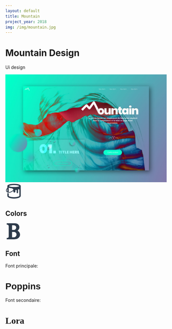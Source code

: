 ```yaml
---
layout: default
title: Mountain
project_year: 2018
img: /img/mountain.jpg
---
```

<style>
@import url('https://fonts.googleapis.com/css?family=Lora|Poppins');
</style>
<div class="container__charte">
<h1 data-animation="animated" data-animation-type="slidefromtop">Mountain Design</h1>
<p data-animation="animated" data-animation-type="slidefrombottom">Ui design</p>
<img src="/img/mountain.jpg" data-animation="animated" data-animation-type="slidefrombottom">
<div class="container__charte--color">
<div class="intro__section " data-animation="animated" data-animation-type="slidefromleft">
<svg xmlns="http://www.w3.org/2000/svg" fill="#2E3B4B" width="50" height="50" viewBox="0 0 24 24"><path d="M13 1c-4.971 0-10 1.343-10 3v3.073c-.471.452-.984 1.029-1.389 1.714-.417.705-.611 1.426-.611 2.105 0 .958.397 1.833 1.193 2.462.744.588 1.766.916 2.963.916 1.96 0 4.39-.879 6.844-2.919v1.15c0 .829.672 1.5 1.5 1.5s1.5-.671 1.5-1.5v-1.501c0-.552.447-1 1-1s1 .448 1 1v3c0 .552.447 1 1 1s1-.448 1-1v-4c0-.552.447-1 1-1s1 .448 1 1v.502l.001 8.744c-.065.273-2.626 1.754-7.972 1.754-5.397 0-7.966-1.481-8.029-1.747v-3.998c-.601-.006-1.396-.119-2-.339v4.336c0 1.995 4 3.748 10.029 3.748 5.94 0 9.971-1.745 9.971-3.747v-15.253c0-1.657-5.029-3-10-3zm-10.528 8.296c.158-.268.34-.512.528-.744v4.145l-.187-.127c-.971-.768-1.099-1.992-.341-3.274zm2.528 3.968v-6.665c3.171 1.595 6.674.288 6.971 3.443-2.73 2.505-5.195 3.292-6.971 3.222zm8.078-7.483c-2.053 0-7.489-.39-7.489-1.391 0-1.011 4.986-1.609 7.489-1.609 2.568 0 7.511.609 7.511 1.609 0 1.011-5.41 1.391-7.511 1.391z"/></svg>
<h2>Colors</h2>
</div>
<div class="colorDot" data-animation="animated" data-animation-type="zoomin"   data-color="#09FFCC" style="background:#09FFCC;"></div>
<div class="colorDot" data-animation="animated" data-animation-type="zoomin" data-animation-delay="0.1s"  data-color="#D4263E" style="background:#D4263E;"></div>
<div class="colorDot"  data-color="#00FFC9 - #8079AA " data-animation="animated" data-animation-type="zoomin" data-animation-delay="0.2s"  style="  background: linear-gradient(to right, #00FFC9 , #8079AA);"></div>



</div>
<div class="container__font--mountain">
<div class="intro__section " data-animation="animated" data-animation-type="slidefromleft">
<svg xmlns="http://www.w3.org/2000/svg" width="50" height="50" fill="#2E3B4B" viewBox="0 0 24 24"><path d="M18.287 11.121c1.588-1.121 2.713-3.018 2.713-5.093 0-2.946-1.918-5.951-7.093-6.028h-11.907v2.042c1.996 0 3 .751 3 2.683v14.667c0 1.689-.558 2.608-3 2.608v2h11.123c6.334 0 8.877-3.599 8.877-7.038 0-2.538-1.417-4.67-3.713-5.841zm-8.287-8.121h2.094c2.357 0 4.126 1.063 4.126 3.375 0 2.035-1.452 3.625-3.513 3.625h-2.707v-7zm2.701 18h-2.701v-8h2.781c2.26.024 3.927 1.636 3.927 3.667 0 2.008-1.226 4.333-4.007 4.333z"/></svg>
<h2>Font</h2>
</div>
<div class="container__font" data-animation="animated" data-animation-type="slidefrombottom">
<div><p>Font principale:</p><h1 style="font-family: 'Poppins', sans-serif;">Poppins</h1></div>
<div><p>Font secondaire:</p><h1 style="  font-family: 'Lora', serif;">Lora</h1></div>
</div>
</div>

